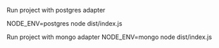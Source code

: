 Run project with postgres adapter

NODE_ENV=postgres node dist/index.js

Run project with mongo adapter
NODE_ENV=mongo node dist/index.js